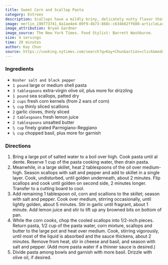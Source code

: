 ```yaml
---
title: Sweet Corn and Scallop Pasta
category: Entrees
description: Scallops have a mildly briny, delicately nutty flavor that pairs extremely well with sweet corn. The key to properly cooked scallops is making sure they’re very dry, then allowing them to cook, undisturbed, to caramelize. Chopping the seared scallops into tender morsels helps to infuse the pasta with rich seafood flavor, while fresh corn adds texture to complement them. The emulsification of pasta water, butter and cheese creates a silky sauce for a satisfying pasta meal that still feels light.
image: merlin_190773741_8a1ae4e4-09f9-4b73-868c-c634b62ff608-articleLarge.jpg
image_attribution: Bryan Gardner
image_source: The New York Times. Food Stylist: Barrett Washburne.
size: 4 servings
time: 20 minutes
author: Kay Chun
source: https://cooking.nytimes.com/search?q=Kay+Chun&action=click&module=byline&region=recipe%20page
---
```


### Ingredients

* `Kosher salt and black pepper`
* `1 pound` large or medium shell pasta
* `3 tablespoons` extra-virgin olive oil, plus more for drizzling
* `1 pound` sea scallops, patted dry
* `2 cups` fresh corn kernels (from 2 ears of corn)
* `¼ cup` thinly sliced scallions
* `2` garlic cloves, thinly sliced
* `2 tablespoons` fresh lemon juice
* `2 tablespoons` unsalted butter
* `½ cup` finely grated Parmigiano-Reggiano
* `¼ cup` chopped basil, plus more for garnish

### Directions

1. Bring a large pot of salted water to a boil over high. Cook pasta until al dente. Reserve 1 cup of the pasta cooking water, then drain pasta.
2. Meanwhile, in a large skillet, heat 2 tablespoons of the oil over medium-high. Season scallops with salt and pepper and add to skillet in a single layer. Cook, undisturbed, until golden underneath, about 2 minutes. Flip scallops and cook until golden on second side, 2 minutes longer. Transfer to a cutting board to cool.
3. Add remaining 1 tablespoon oil, corn and scallions to the skillet; season with salt and pepper. Cook over medium, stirring occasionally, until lightly golden, about 5 minutes. Stir in garlic until fragrant, about 1 minute. Add lemon juice and stir to lift up any browned bits on bottom of pan.
4. While the corn cooks, chop the cooled scallops into 1/2-inch pieces. Return pasta, 1/2 cup of the pasta water, corn mixture, scallops and butter to the large pot and heat over medium. Cook, stirring vigorously, until most of the liquid is absorbed and the sauce thickens, about 2 minutes. Remove from heat, stir in cheese and basil, and season with salt and pepper. (Add more pasta water if a thinner sauce is desired.)
5. Divide pasta among bowls and garnish with more basil. Drizzle with olive oil, if desired.